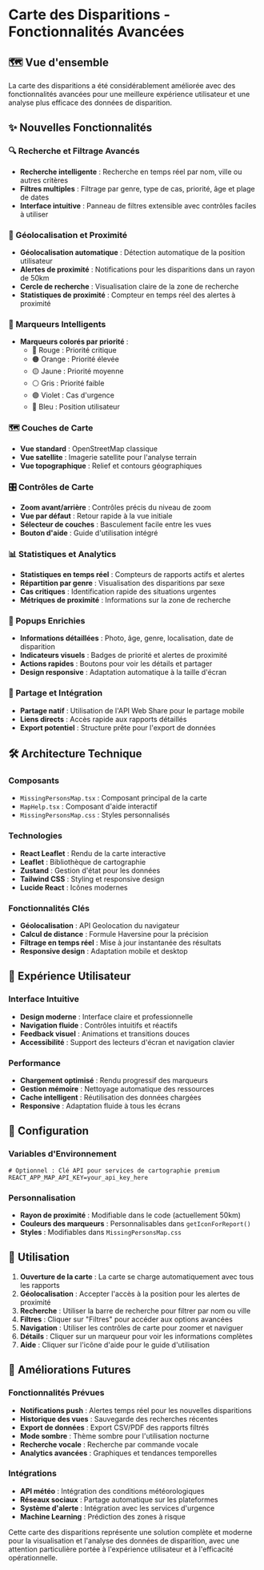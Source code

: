# Carte des Disparitions - Fonctionnalités Avancées

## 🗺️ Vue d'ensemble

La carte des disparitions a été considérablement améliorée avec des fonctionnalités avancées pour une meilleure expérience utilisateur et une analyse plus efficace des données de disparition.

## ✨ Nouvelles Fonctionnalités

### 🔍 Recherche et Filtrage Avancés
- **Recherche intelligente** : Recherche en temps réel par nom, ville ou autres critères
- **Filtres multiples** : Filtrage par genre, type de cas, priorité, âge et plage de dates
- **Interface intuitive** : Panneau de filtres extensible avec contrôles faciles à utiliser

### 🎯 Géolocalisation et Proximité
- **Géolocalisation automatique** : Détection automatique de la position utilisateur
- **Alertes de proximité** : Notifications pour les disparitions dans un rayon de 50km
- **Cercle de recherche** : Visualisation claire de la zone de recherche
- **Statistiques de proximité** : Compteur en temps réel des alertes à proximité

### 🎨 Marqueurs Intelligents
- **Marqueurs colorés par priorité** :
  - 🔴 Rouge : Priorité critique
  - 🟠 Orange : Priorité élevée  
  - 🟡 Jaune : Priorité moyenne
  - ⚪ Gris : Priorité faible
  - 🟣 Violet : Cas d'urgence
  - 🔵 Bleu : Position utilisateur

### 🗺️ Couches de Carte
- **Vue standard** : OpenStreetMap classique
- **Vue satellite** : Imagerie satellite pour l'analyse terrain
- **Vue topographique** : Relief et contours géographiques

### 🎛️ Contrôles de Carte
- **Zoom avant/arrière** : Contrôles précis du niveau de zoom
- **Vue par défaut** : Retour rapide à la vue initiale
- **Sélecteur de couches** : Basculement facile entre les vues
- **Bouton d'aide** : Guide d'utilisation intégré

### 📊 Statistiques et Analytics
- **Statistiques en temps réel** : Compteurs de rapports actifs et alertes
- **Répartition par genre** : Visualisation des disparitions par sexe
- **Cas critiques** : Identification rapide des situations urgentes
- **Métriques de proximité** : Informations sur la zone de recherche

### 💬 Popups Enrichies
- **Informations détaillées** : Photo, âge, genre, localisation, date de disparition
- **Indicateurs visuels** : Badges de priorité et alertes de proximité
- **Actions rapides** : Boutons pour voir les détails et partager
- **Design responsive** : Adaptation automatique à la taille d'écran

### 🔗 Partage et Intégration
- **Partage natif** : Utilisation de l'API Web Share pour le partage mobile
- **Liens directs** : Accès rapide aux rapports détaillés
- **Export potentiel** : Structure prête pour l'export de données

## 🛠️ Architecture Technique

### Composants
- `MissingPersonsMap.tsx` : Composant principal de la carte
- `MapHelp.tsx` : Composant d'aide interactif
- `MissingPersonsMap.css` : Styles personnalisés

### Technologies
- **React Leaflet** : Rendu de la carte interactive
- **Leaflet** : Bibliothèque de cartographie
- **Zustand** : Gestion d'état pour les données
- **Tailwind CSS** : Styling et responsive design
- **Lucide React** : Icônes modernes

### Fonctionnalités Clés
- **Géolocalisation** : API Geolocation du navigateur
- **Calcul de distance** : Formule Haversine pour la précision
- **Filtrage en temps réel** : Mise à jour instantanée des résultats
- **Responsive design** : Adaptation mobile et desktop

## 📱 Expérience Utilisateur

### Interface Intuitive
- **Design moderne** : Interface claire et professionnelle
- **Navigation fluide** : Contrôles intuitifs et réactifs
- **Feedback visuel** : Animations et transitions douces
- **Accessibilité** : Support des lecteurs d'écran et navigation clavier

### Performance
- **Chargement optimisé** : Rendu progressif des marqueurs
- **Gestion mémoire** : Nettoyage automatique des ressources
- **Cache intelligent** : Réutilisation des données chargées
- **Responsive** : Adaptation fluide à tous les écrans

## 🔧 Configuration

### Variables d'Environnement
```env
# Optionnel : Clé API pour services de cartographie premium
REACT_APP_MAP_API_KEY=your_api_key_here
```

### Personnalisation
- **Rayon de proximité** : Modifiable dans le code (actuellement 50km)
- **Couleurs des marqueurs** : Personnalisables dans `getIconForReport()`
- **Styles** : Modifiables dans `MissingPersonsMap.css`

## 🚀 Utilisation

1. **Ouverture de la carte** : La carte se charge automatiquement avec tous les rapports
2. **Géolocalisation** : Accepter l'accès à la position pour les alertes de proximité
3. **Recherche** : Utiliser la barre de recherche pour filtrer par nom ou ville
4. **Filtres** : Cliquer sur "Filtres" pour accéder aux options avancées
5. **Navigation** : Utiliser les contrôles de carte pour zoomer et naviguer
6. **Détails** : Cliquer sur un marqueur pour voir les informations complètes
7. **Aide** : Cliquer sur l'icône d'aide pour le guide d'utilisation

## 🔮 Améliorations Futures

### Fonctionnalités Prévues
- **Notifications push** : Alertes temps réel pour les nouvelles disparitions
- **Historique des vues** : Sauvegarde des recherches récentes
- **Export de données** : Export CSV/PDF des rapports filtrés
- **Mode sombre** : Thème sombre pour l'utilisation nocturne
- **Recherche vocale** : Recherche par commande vocale
- **Analytics avancées** : Graphiques et tendances temporelles

### Intégrations
- **API météo** : Intégration des conditions météorologiques
- **Réseaux sociaux** : Partage automatique sur les plateformes
- **Système d'alerte** : Intégration avec les services d'urgence
- **Machine Learning** : Prédiction des zones à risque

Cette carte des disparitions représente une solution complète et moderne pour la visualisation et l'analyse des données de disparition, avec une attention particulière portée à l'expérience utilisateur et à l'efficacité opérationnelle.
